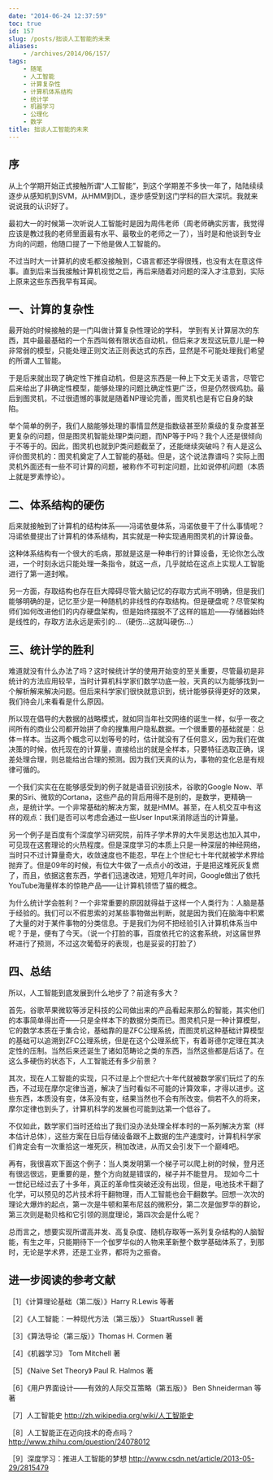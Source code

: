 ```yaml
---
date: "2014-06-24 12:37:59"
toc: true
id: 157
slug: /posts/拙谈人工智能的未来
aliases:
    - /archives/2014/06/157/
tags:
    - 随笔
    - 人工智能
    - 计算复杂性
    - 计算机体系结构
    - 统计学
    - 机器学习
    - 公理化
    - 数学
title: 拙谈人工智能的未来
---
```


## 序

从上个学期开始正式接触所谓“人工智能”，到这个学期差不多快一年了，陆陆续续逐步从感知机到SVM，从HMM到DL，逐步感受到这门学科的巨大深坑。我就来说说我的认识好了。

最初大一的时候第一次听说人工智能时是因为周伟老师（周老师确实厉害，我觉得应该是教过我的老师里面最有水平、最敬业的老师之一了），当时是和他谈到专业方向的问题，他随口提了一下他是做人工智能的。

不过当时大一计算机的皮毛都没接触到，C语言都还学得很残，也没有太在意这件事。直到后来当我接触计算机视觉之后，再后来随着对问题的深入才注意到，实际上原来这些东西我早有耳闻。

## 一、计算的复杂性

最开始的时候接触的是一门叫做计算复杂性理论的学科， 学到有关计算层次的东西，其中最最基础的一个东西叫做有限状态自动机，但后来才发现这玩意儿是一种非常弱的模型，只能处理正则文法正则表达式的东西，显然是不可能处理我们希望的所谓人工智能。

于是后来就出现了确定性下推自动机，但是这东西是一种上下文无关语言，尽管它后来给出了非确定性模型，能够处理的问题比确定性更广泛，但是仍然很鸡肋。最后到图灵机，不过很遗憾的事就是随着NP理论完善，图灵机也是有它自身的缺陷。

举个简单的例子，我们人脑能够处理的事情显然是指数级甚至阶乘级的复杂度甚至更复杂的问题，但是图灵机智能处理P类问题，而NP等于P吗？我个人还是很倾向于不等于的。因此，图灵机也就到P类问题截至了，还能继续突破吗？有人是这么评价图灵机的：图灵机奠定了人工智能的基础。但是，这个说法靠谱吗？实际上图灵机外面还有一些不可计算的问题，被称作不可判定问题，比如说停机问题（本质上就是罗素悖论）。

## 二、体系结构的硬伤

后来就接触到了计算机的结构体系——冯诺依曼体系，冯诺依曼干了什么事情呢？冯诺依曼提出了计算机的体系结构，其实就是一种实现通用图灵机的计算设备。

这种体系结构有一个很大的毛病，那就是这是一种串行的计算设备，无论你怎么改进，一个时刻永远只能处理一条指令，就这一点，几乎就给在这点上实现人工智能进行了第一道封喉。

另一方面，存取结构也存在巨大障碍尽管大脑记忆的存取方式尚不明确，但是我们能够明确的是，记忆至少是一种随机的非线性的存取结构。但是硬盘呢？尽管架构师们如何改进他们的内存硬盘架构，但是始终摆脱不了这样的尴尬——存储器始终是线性的，存取方法永远是索引的…（硬伤…这就叫硬伤…）

## 三、统计学的胜利

难道就没有什么办法了吗？这时候统计学的使用开始变的至关重要，尽管最初是非统计的方法应用较早，当时计算机科学家们数学功底一般，天真的以为能够找到一个解析解来解决问题。但后来科学家们很快就意识到，统计能够获得更好的效果，我们待会儿来看看是什么原因。

所以现在倡导的大数据的战略模式，就如同当年社交网络的诞生一样，似乎一夜之间所有的商业公司都开始拼了命的搜集用户隐私数据。一个很重要的基础就是：总体＝样本。当这两个概念可以划等号的时，估计就没有了任何意义，因为我们在做决策的时候，依托现在的计算量，直接给出的就是全样本，只要特征选取正确，误差处理合理，则总能给出合理的预测。因为我们天真的认为，事物的变化总是有规律可循的。

一个我们实实在在能够感受到的例子就是语音识别技术，谷歌的Google Now、苹果的Siri、微软的Cortana，这些产品的背后用得不是别的，是数学，更精确一点，是统计学。一个非常基础的解决方案，就是HMM。甚至，在人机交互中有这样的观点：我们是否可以考虑会通过一些User Input来消除适当的计算量。

另一个例子是百度有个深度学习研究院，前阵子学术界的大牛吴恩达也加入其中，可见现在这套理论的火热程度。但是深度学习的本质上只是一种深层的神经网络，当时只不过计算量奇大，收敛速度也不能忍，早在上个世纪七十年代就被学术界给抛弃了。但是09年的时候，有位大牛做了一点点小的改进，于是把这堆死灰复燃了，而且，依据这套东西，学者们迅速改进，短短几年时间，Google做出了依托YouTube海量样本的惊艳产品——让计算机领悟了猫的概念。

为什么统计学会胜利？一个非常重要的原因就得益于这样一个人类行为：人脑是基于经验的。我们可以不假思索的对某些事物做出判断，就是因为我们在脑海中积累了大量的对于某件事物的分类信息。于是我们为何不把经验引入计算机体系当中呢？于是，便有了今天。（说一个打脸的事，百度依托它的这套系统，对这届世界杯进行了预测，不过这次葡萄牙的表现，也是妥妥的打脸了）

## 四、总结

所以，人工智能到底发展到什么地步了？前途有多大？

首先，谷歌苹果微软等涉足科技的公司做出来的产品看起来那么的智能，其实他们的本事简单得出奇——只是全样本下的数据分类而已。图灵机只是一种计算模型，它的数学本质在于集合论，基础靠的是ZFC公理系统，而图灵机这种基础计算模型的基础可以追溯到ZFC公理系统，但是在这个公理系统下，有着哥德尔定理在其决定性的压制。当然后来还诞生了诸如范畴论之类的东西，当然这些都是后话了。在这么多硬伤的状态下，人工智能还有多少前景？

其次，现在人工智能的实现，只不过是上个世纪六十年代就被数学家们玩烂了的东西，不过现在摩尔定律当道，解决了当时看似不可能的计算效率，才得以进步。这些东西，本质没有变，体系没有变，结果当然也不会有所改变。倘若不久的将来，摩尔定律也到头了，计算机科学的发展也可能到达第一个低谷了。

不仅如此，数学家们当时还给出了我们没办法处理全样本时的一系列解决方案（样本估计总体），这些方案在日后存储设备跟不上数据的生产速度时，计算机科学家们肯定会有一次重拾这一堆死灰，稍加改进，从而又会引发下一个巅峰吧。

再有，我很喜欢下面这个例子：当人类发明第一个梯子可以爬上树的时候，登月还有很远很远，更重要的是，整个方向就是错误的，梯子并不能登月。 现如今二十一世纪已经过去了十多年，真正的革命性突破还没有出现，但是，电池技术干翻了化学，可以预见的芯片技术将干翻物理，而人工智能也会干翻数学。回想一次次的理论大爆炸的起点，第一次是牛顿和莱布尼兹的微积分，第二次是伽罗华的群论，第三次则是勒贝格和它引领的测度理论，第四次会是什么呢？

总而言之，想要实现所谓高并发、高复杂度、随机存取等一系列复杂结构的人脑智能，有生之年，只能期待下一个伽罗华似的人物来革新整个数学基础体系了，到那时，无论是学术界，还是工业界，都将为之振奋。

## 进一步阅读的参考文献

［1］《计算理论基础（第二版）》Harry R.Lewis 等著

［2］《人工智能：一种现代方法（第三版）》 StuartRussell 著

［3］《算法导论（第三版）》Thomas H. Cormen 著

［4］《机器学习》 Tom Mitchell 著

［5］《Naive Set Theory》 Paul R. Halmos 著

［6］《用户界面设计——有效的人际交互策略（第五版）》 Ben Shneiderman 等著

［7］人工智能史 http://zh.wikipedia.org/wiki/人工智能史

［8］人工智能正在迈向技术的奇点吗？http://www.zhihu.com/question/24078012

［9］深度学习：推进人工智能的梦想 http://www.csdn.net/article/2013-05-29/2815479